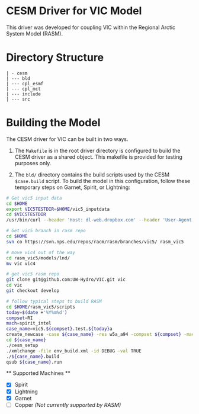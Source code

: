 CESM Driver for VIC Model
================

This driver was developed for coupling VIC within the Regional Arctic System
Model (RASM).

# Directory Structure

    | - cesm
    | --- bld
    | --- cpl_esmf
    | --- cpl_mct
    | --- include
    | --- src

# Building the Model

The CESM driver for VIC can be built in two ways.

1. The `Makefile` is in the root driver directory is configured to build the CESM driver as a shared object. This makefile is provided for testing purposes only.

1. The `bld/` directory contains the build scripts used by the CESM  `$case.build` script. To build the model in this configuration, follow these temporary steps on Garnet, Spirit, or Lightning:

  ```bash
  # Get vic5 input data
  cd $HOME
  export VIC5TESTDIR=$HOME/vic5_inputdata
  cd $VIC5TESTDIR
  /usr/bin/curl --header 'Host: dl-web.dropbox.com' --header 'User-Agent: Mozilla/5.0 (Macintosh; Intel Mac OS X 10.10; rv:40.0) Gecko/20100101 Firefox/40.0' --header 'Accept: text/html,application/xhtml+xml,application/xml;q=0.9,*/*;q=0.8' --header 'Accept-Language: en-US,en;q=0.5' --header 'Referer: https://www.dropbox.com' --header 'Cookie: locale=en; t=_m_3OjJVG0C4_KFK1Cz1Vd_1; blid=AADO2Ivt6-gp5e0WvK8GH4c42fv31BSECHgI_d_XxhH2TQ; bjar=W3sidWlkIjogNDk1MDg2MjMsICJzZXNzX2lkIjogNzA0NjA1ODE4OTQxNjA3OTY3NzI2NjcxOTg1OTIwOTcxODcwMDEsICJleHBpcmVzIjogMTQ0MzcxNDY3OSwgInRlYW1faWQiOiAiIiwgInJvbGUiOiAicGVyc29uYWwifV0%3D' --header 'Connection: keep-alive' 'https://dl-web.dropbox.com/get/UW_RASM_shared/calibration/vic_params_wr50a_vic5.0.dev.nc?_subject_uid=49508623&w=AACXfsAfXEE1Fvjp04FKoS16Wu4jLEi-uT8Ad6dau8yYpA&dl=1' -o 'vic_params_wr50a_vic5.0.dev.nc' -L

  # Get vic5 branch in rasm repo
  cd $HOME
  svn co https://svn.nps.edu/repos/racm/rasm/branches/vic5/ rasm_vic5

  # move vic4 out of the way
  cd rasm_vic5/models/lnd/
  mv vic vic4

  # get vic5 rasm repo
  git clone git@github.com:UW-Hydro/VIC.git vic
  cd vic
  git checkout develop

  # follow typical steps to build RASM
  cd $HOME/rasm_vic5/scripts
  today=$(date +'%Y%m%d')
  compset=RI
  mach=spirit_intel
  case_name=vic5.${compset}.test.${today}a
  create_newcase -case ${case_name} -res w5a_a94 -compset ${compset} -mach ${mach}
  cd ${case_name}
  ./cesm_setup
  ./xmlchange -file env_build.xml -id DEBUG -val TRUE
  ./${case_name}.build
  qsub ${case_name}.run
  ```

  ** Supported Machines **
  - [x] Spirit
  - [x] Lightning
  - [x] Garnet
  - [ ] Copper *(Not currently supported by RASM)*
